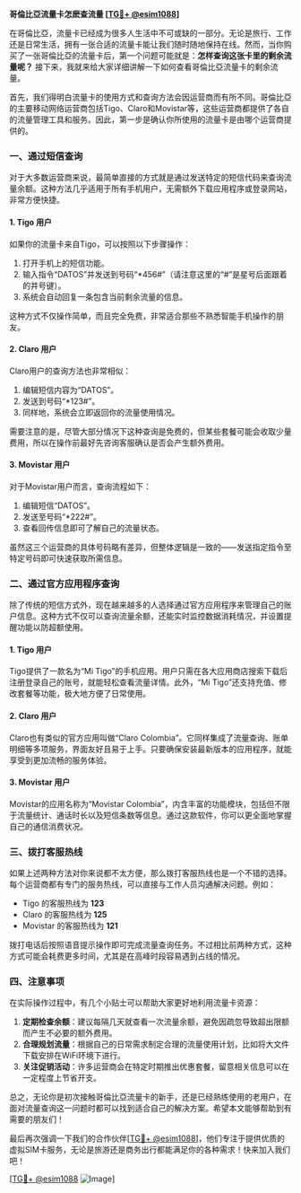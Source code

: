 **哥倫比亞流量卡怎麽查流量 [[TG💪+ @esim1088](https://t.me/s/esim1088)]**

在哥倫比亞，流量卡已经成为很多人生活中不可或缺的一部分。无论是旅行、工作还是日常生活，拥有一张合适的流量卡能让我们随时随地保持在线。然而，当你购买了一张哥倫比亞的流量卡后，第一个问题可能就是：**怎样查询这张卡里的剩余流量呢？** 接下来，我就来给大家详细讲解一下如何查看哥倫比亞流量卡的剩余流量。

首先，我们得明白流量卡的使用方式和查询方法会因运营商而有所不同。哥倫比亞的主要移动网络运营商包括Tigo、Claro和Movistar等，这些运营商都提供了各自的流量管理工具和服务。因此，第一步是确认你所使用的流量卡是由哪个运营商提供的。

### **一、通过短信查询**

对于大多数运营商来说，最简单直接的方式就是通过发送特定的短信代码来查询流量余额。这种方法几乎适用于所有手机用户，无需额外下载应用程序或登录网站，非常方便快捷。

#### **1. Tigo 用户**
如果你的流量卡来自Tigo，可以按照以下步骤操作：
1. 打开手机上的短信功能。
2. 输入指令“DATOS”并发送到号码“*456#”（请注意这里的“#”是星号后面跟着的井号键）。
3. 系统会自动回复一条包含当前剩余流量的信息。

这种方式不仅操作简单，而且完全免费，非常适合那些不熟悉智能手机操作的朋友。

#### **2. Claro 用户**
Claro用户的查询方法也非常相似：
1. 编辑短信内容为“DATOS”。
2. 发送到号码“*123#”。
3. 同样地，系统会立即返回你的流量使用情况。

需要注意的是，尽管大部分情况下这种查询是免费的，但某些套餐可能会收取少量费用，所以在操作前最好先咨询客服确认是否会产生额外费用。

#### **3. Movistar 用户**
对于Movistar用户而言，查询流程如下：
1. 编辑短信“DATOS”。
2. 发送至号码“*222#”。
3. 查看回传信息即可了解自己的流量状态。

虽然这三个运营商的具体号码略有差异，但整体逻辑是一致的——发送指定指令至特定号码即可快速获取所需信息。

### **二、通过官方应用程序查询**

除了传统的短信方式外，现在越来越多的人选择通过官方应用程序来管理自己的账户信息。这种方式不仅可以查询流量余额，还能实时监控数据消耗情况，并设置提醒功能以防超额使用。

#### **1. Tigo 用户**
Tigo提供了一款名为“Mi Tigo”的手机应用。用户只需在各大应用商店搜索下载后注册登录自己的账号，就能轻松查看流量详情。此外，“Mi Tigo”还支持充值、修改套餐等功能，极大地方便了日常使用。

#### **2. Claro 用户**
Claro也有类似的官方应用叫做“Claro Colombia”。它同样集成了流量查询、账单明细等多项服务，界面友好且易于上手。只要确保安装最新版本的应用程序，就能享受到更加流畅的服务体验。

#### **3. Movistar 用户**
Movistar的应用名称为“Movistar Colombia”，内含丰富的功能模块，包括但不限于流量统计、通话时长以及短信条数等信息。通过这款软件，你可以更全面地掌握自己的通信消费状况。

### **三、拨打客服热线**

如果上述两种方法对你来说都不太方便，那么拨打客服热线也是一个不错的选择。每个运营商都有专门的服务热线，可以直接与工作人员沟通解决问题。例如：

- Tigo 的客服热线为 **123**
- Claro 的客服热线为 **125**
- Movistar 的客服热线为 **121**

拨打电话后按照语音提示操作即可完成流量查询任务。不过相比前两种方式，这种方式可能会耗费更多时间，尤其是在高峰时段容易遇到占线的情况。

### **四、注意事项**

在实际操作过程中，有几个小贴士可以帮助大家更好地利用流量卡资源：
1. **定期检查余额**：建议每隔几天就查看一次流量余额，避免因疏忽导致超出限额而产生不必要的额外费用。
2. **合理规划流量**：根据自己的日常需求制定合理的流量使用计划，比如将大文件下载安排在WiFi环境下进行。
3. **关注促销活动**：许多运营商会在特定时期推出优惠套餐，留意相关信息可以在一定程度上节省开支。

总之，无论你是初次接触哥倫比亞流量卡的新手，还是已经熟练使用的老用户，在面对流量查询这一问题时都可以找到适合自己的解决方案。希望本文能够帮助到有需要的朋友们！

最后再次强调一下我们的合作伙伴[[TG💪+ @esim1088](https://t.me/s/esim1088)]，他们专注于提供优质的虚拟SIM卡服务，无论是旅游还是商务出行都能满足你的各种需求！快来加入我们吧！

[[TG💪+ @esim1088](https://t.me/s/esim1088) ![Image](https://i.postimg.cc/4NQfJmqS/Snipaste-2025-05-13-00-14-12.png)]